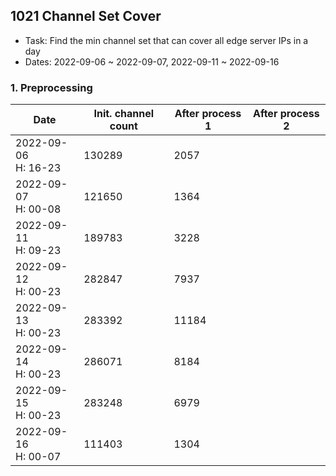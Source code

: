 ## 1021 Channel Set Cover

- Task: Find the min channel set that can cover all edge server IPs in a day
- Dates: 2022-09-06 ~ 2022-09-07, 2022-09-11 ~ 2022-09-16

### 1. Preprocessing

| Date       | Init. channel count  | After process 1 | After process 2 |
| ---------- | -------------------- | --------------- | --------------- |
| 2022-09-06<br>H: 16-23 | 130289   | 2057            |                 |
| 2022-09-07<br>H: 00-08 | 121650   | 1364            |                 |
| 2022-09-11<br>H: 09-23 | 189783   | 3228            |                 |
| 2022-09-12<br>H: 00-23 | 282847   | 7937            |                 |
| 2022-09-13<br>H: 00-23 | 283392   | 11184           |                 |
| 2022-09-14<br>H: 00-23 | 286071   | 8184            |                 |
| 2022-09-15<br>H: 00-23 | 283248   | 6979            |                 |
| 2022-09-16<br>H: 00-07 | 111403   | 1304            |                 |
